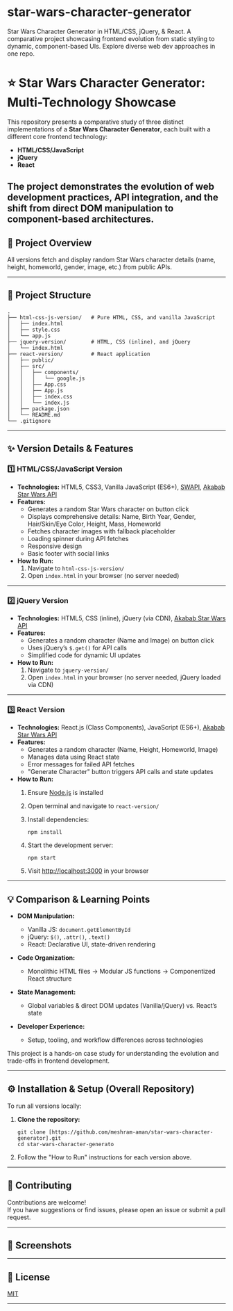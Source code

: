 # star-wars-character-generator
Star Wars Character Generator in HTML/CSS, jQuery, &amp; React. A comparative project showcasing frontend evolution from static styling to dynamic, component-based UIs. Explore diverse web dev approaches in one repo.
# ⭐ Star Wars Character Generator: Multi-Technology Showcase

This repository presents a comparative study of three distinct implementations of a **Star Wars Character Generator**, each built with a different core frontend technology:

- **HTML/CSS/JavaScript**
- **jQuery**
- **React**

The project demonstrates the evolution of web development practices, API integration, and the shift from direct DOM manipulation to component-based architectures.
---

## 🚀 Project Overview

All versions fetch and display random Star Wars character details (name, height, homeworld, gender, image, etc.) from public APIs.

---

## 📂 Project Structure

```
.
├── html-css-js-version/   # Pure HTML, CSS, and vanilla JavaScript
│   ├── index.html
│   ├── style.css
│   └── app.js
├── jquery-version/        # HTML, CSS (inline), and jQuery
│   └── index.html
├── react-version/         # React application
│   ├── public/
│   ├── src/
│   │   ├── components/
│   │   │   └── google.js
│   │   ├── App.css
│   │   ├── App.js
│   │   ├── index.css
│   │   └── index.js
│   ├── package.json
│   └── README.md
└── .gitignore
```

---

## ✨ Version Details & Features

### 1️⃣ HTML/CSS/JavaScript Version

- **Technologies:** HTML5, CSS3, Vanilla JavaScript (ES6+), [SWAPI](https://swapi.py4e.com), [Akabab Star Wars API](https://akabab.github.io/starwars-api/)
- **Features:**
  - Generates a random Star Wars character on button click
  - Displays comprehensive details: Name, Birth Year, Gender, Hair/Skin/Eye Color, Height, Mass, Homeworld
  - Fetches character images with fallback placeholder
  - Loading spinner during API fetches
  - Responsive design
  - Basic footer with social links
- **How to Run:**  
  1. Navigate to `html-css-js-version/`
  2. Open `index.html` in your browser (no server needed)

---

### 2️⃣ jQuery Version

- **Technologies:** HTML5, CSS (inline), jQuery (via CDN), [Akabab Star Wars API](https://akabab.github.io/starwars-api/)
- **Features:**
  - Generates a random character (Name and Image) on button click
  - Uses jQuery’s `$.get()` for API calls
  - Simplified code for dynamic UI updates
- **How to Run:**  
  1. Navigate to `jquery-version/`
  2. Open `index.html` in your browser (no server needed, jQuery loaded via CDN)

---

### 3️⃣ React Version

- **Technologies:** React.js (Class Components), JavaScript (ES6+), [Akabab Star Wars API](https://akabab.github.io/starwars-api/)
- **Features:**
  - Generates a random character (Name, Height, Homeworld, Image)
  - Manages data using React state
  - Error messages for failed API fetches
  - "Generate Character" button triggers API calls and state updates
- **How to Run:**  
  1. Ensure [Node.js](https://nodejs.org/) is installed
  2. Open terminal and navigate to `react-version/`
  3. Install dependencies:  
     ```
     npm install
     
     ```
  4. Start the development server:  
     ```
     npm start
     ```

  5. Visit [http://localhost:3000](http://localhost:3000) in your browser

---

## 💡 Comparison & Learning Points

- **DOM Manipulation:**  
  - Vanilla JS: `document.getElementById`
  - jQuery: `$()`, `.attr()`, `.text()`
  - React: Declarative UI, state-driven rendering

- **Code Organization:**  
  - Monolithic HTML files → Modular JS functions → Componentized React structure

- **State Management:**  
  - Global variables & direct DOM updates (Vanilla/jQuery) vs. React’s state

- **Developer Experience:**  
  - Setup, tooling, and workflow differences across technologies

This project is a hands-on case study for understanding the evolution and trade-offs in frontend development.

---

## ⚙️ Installation & Setup (Overall Repository)

To run all versions locally:

1. **Clone the repository:**
   ```
   git clone [https://github.com/meshram-aman/star-wars-character-generator].git
   cd star-wars-character-generato
   ```
2. Follow the "How to Run" instructions for each version above.

---

## 🤝 Contributing

Contributions are welcome!  
If you have suggestions or find issues, please open an issue or submit a pull request.

---

## 📸 Screenshots

<!-- Add screenshots here if available -->

---

## 📜 License

[MIT](LICENSE)

---
